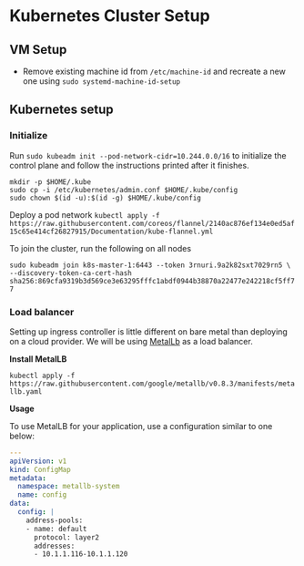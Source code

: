 # Kubernetes Cluster Setup


## VM Setup

 - Remove existing machine id from `/etc/machine-id` and recreate a new one using `sudo systemd-machine-id-setup`


## Kubernetes setup

### Initialize

Run `sudo kubeadm init --pod-network-cidr=10.244.0.0/16` to initialize the control plane and follow the instructions printed after it finishes.

```shell
mkdir -p $HOME/.kube
sudo cp -i /etc/kubernetes/admin.conf $HOME/.kube/config
sudo chown $(id -u):$(id -g) $HOME/.kube/config
```

Deploy a pod network
`kubectl apply -f https://raw.githubusercontent.com/coreos/flannel/2140ac876ef134e0ed5af15c65e414cf26827915/Documentation/kube-flannel.yml`

To join the cluster, run the following on all nodes

`sudo kubeadm join k8s-master-1:6443 --token 3rnuri.9a2k82sxt7029rn5 \
    --discovery-token-ca-cert-hash sha256:869cfa9319b3d569ce3e63295fffc1abdf0944b38870a22477e242218cf5ff77`

### Load balancer

Setting up ingress controller is little different on bare metal than deploying on a cloud provider. We will be using [MetalLb](https://metallb.universe.tf/) as a load balancer.

**Install MetalLB**

`kubectl apply -f https://raw.githubusercontent.com/google/metallb/v0.8.3/manifests/metallb.yaml`

**Usage**

To use MetalLB for your application, use a configuration similar to one below:

```yaml
---
apiVersion: v1
kind: ConfigMap
metadata:
  namespace: metallb-system
  name: config
data:
  config: |
    address-pools:
    - name: default
      protocol: layer2
      addresses:
      - 10.1.1.116-10.1.1.120
```